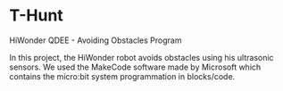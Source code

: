 # T-Hunt
HiWonder QDEE - Avoiding Obstacles Program

In this project, the HiWonder robot avoids obstacles using his ultrasonic sensors. We used the MakeCode software made by Microsoft
which contains the micro:bit system programmation in blocks/code.
